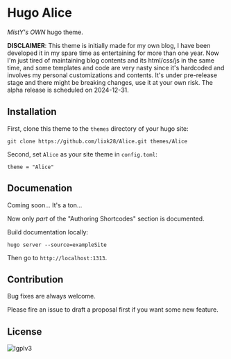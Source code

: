 # Hugo Alice

*MistY's OWN* hugo theme.

**DISCLAIMER**: This theme is initially made for my own blog, I have been developed it in my spare time as entertaining for more than one year. Now I'm just tired of maintaining blog contents and its html/css/js in the same time, and some templates and code are very nasty since it's hardcoded and involves my personal customizations and contents. It's under pre-release stage and there might be breaking changes, use it at your own risk. The alpha release is scheduled on 2024-12-31.

## Installation

First, clone this theme to the `themes` directory of your hugo site:
```
git clone https://github.com/lixk28/Alice.git themes/Alice
```

Second, set `Alice` as your site theme in `config.toml`:
```
theme = "Alice"
```

## Documenation

Coming soon... It's a ton...

Now only *part* of the "Authoring Shortcodes" section is documented.

Build documentation locally:
```
hugo server --source=exampleSite
```

Then go to `http://localhost:1313`.

## Contribution

Bug fixes are always welcome.

Please fire an issue to draft a proposal first if you want some new feature.

## License

![lgplv3](https://www.gnu.org/graphics/lgplv3-with-text-154x68.png)

